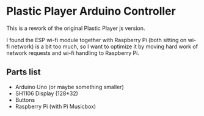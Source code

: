 # Plastic Player Arduino Controller

This is a rework of the original Plastic Player js version.

I found the ESP wi-fi module together with Raspberry Pi 
(both sitting on wi-fi network) is a bit too much,
so I want to optimize it by moving hard work of network
requests and wi-fi handling to Raspberry Pi.

## Parts list

- Arduino Uno (or maybe something smaller)
- SH1106 Display (128*32)
- Buttons
- Raspberry Pi (with Pi Musicbox)
